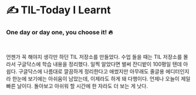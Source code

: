 # :writing_hand: TIL-Today I Learnt

### One day or day one, you choose it! 🔥

<br/>
    
언젠가 꼭 해야지 생각만 하던 TIL 저장소를 만들었다. 수업 들을 때는 TIL 저장소를 몰라서 구글닥스에 학습 내용을 정리했다. 일찍 알았다면 벌써 잔디밭이 100평일 텐데 아쉽다. 구글닥스에 나름대로 깔끔하게 정리한다고 애썼지만 아무래도 줄글용 에디터인지라 한눈에 보기에는 아쉬움이 남았는데, 이제라도 하게 돼 다행이다. 언제나 오늘이 제일 빠른 날이다. 돌아보고 아쉬워 할 시간에 한 자라도 더 보는 게 낫다. 
 
